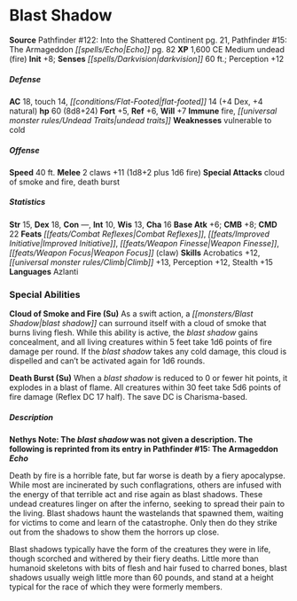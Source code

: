 ﻿---
cssclass: [monsters]
title1: Blast Shadow
title2: Blast Shadow
CR: 5
sources:
- name: 'Pathfinder #122: Into the Shattered Continent'
  page: 21
  link: http://paizo.com/products/btpy9uk0?Pathfinder-Adventure-Path-122-Into-the-Shattered-Continent
- name: 'Pathfinder #15: The Armageddon Echo'
  page: 82
  link: http://paizo.com/pathfinder/adventurePath/secondDarkness/v5748btpy85ep
XP: 1600
alignment: CE
size: Medium
type: undead
subtypes:
- fire
initiative:
  bonus: 8
senses:
  darkvision: 60
AC:
  AC: 18
  touch: 14
  flat_footed: 14
  components:
    dex: 4
    natural: 4
HP:
  HP: 60
  long: 8d8+24
saves:
  fort: 5
  ref: 6
  will: 7
immunities:
- fire
- undead traits
weaknesses:
- vulnerable to cold
speeds:
  base: 40
attacks:
  melee:
  - - text: 2 claws +11 (1d8+2 plus 1d6 fire)
      entries:
      - - damage: 1d8+2
        - damage: 1d6
          type: fire
      count: 2
      attack: claws
      bonus:
      - 11
  special:
  - cloud of smoke and fire
  - death burst
ability_scores:
  STR: 15
  DEX: 18
  CON:
  INT: 10
  WIS: 13
  CHA: 16
BAB: 6
CMB: 8
CMD: 22
feats:
- name: Combat Reflexes
- name: Improved Initiative
- name: Weapon Finesse
- name: Weapon Focus (claw)
skills:
  Acrobatics: 12
  Climb: 13
  Perception: 12
  Stealth: 15
languages:
- Azlanti
special_abilities:
  Cloud of Smoke and Fire (Su): As a swift action, a blast shadow can surround itself
    with a cloud of smoke that burns living flesh. While this ability is active, the
    blast shadow gains concealment, and all living creatures within 5 feet take 1d6
    points of fire damage per round. If the blast shadow takes any cold damage, this
    cloud is dispelled and can't be activated again for 1d6 rounds.
  Death Burst (Su): When a blast shadow is reduced to 0 or fewer hit points, it explodes
    in a blast of flame. All creatures within 30 feet take 5d6 points of fire damage
    (Reflex DC 17 half). The save DC is Charisma-based.
desc_long: |-
  Nethys Note: The blast shadow was not given a description. The following is reprinted from its entry in Pathfinder #15: The Armageddon Echo

  Death by fire is a horrible fate, but far worse is death by a fiery apocalypse. While most are incinerated by such conflagrations, others are infused with the energy of that terrible act and rise again as blast shadows. These undead creatures linger on after the inferno, seeking to spread their pain to the living. Blast shadows haunt the wastelands that spawned them, waiting for victims to come and learn of the catastrophe. Only then do they strike out from the shadows to show them the horrors up close.

  Blast shadows typically have the form of the creatures they were in life, though scorched and withered by their fiery deaths. Little more than humanoid skeletons with bits of flesh and hair fused to charred bones, blast shadows usually weigh little more than 60 pounds, and stand at a height typical for the race of which they were formerly members.

---

# Blast Shadow

**Source** Pathfinder #122: Into the Shattered Continent pg. 21, Pathfinder #15: The Armageddon _[[spells/Echo|Echo]]_ pg. 82
**XP** 1,600
CE Medium undead (fire)
**Init** +8; **Senses** _[[spells/Darkvision|darkvision]]_ 60 ft.; Perception +12

##### Defense

**AC** 18, touch 14, _[[conditions/Flat-Footed|flat-footed]]_ 14 (+4 Dex, +4 natural)
**hp** 60 (8d8+24)
**Fort** +5, **Ref** +6, **Will** +7
**Immune** fire, _[[universal monster rules/Undead Traits|undead traits]]_
**Weaknesses** vulnerable to cold

##### Offense
**Speed** 40 ft.
**Melee** 2 claws +11 (1d8+2 plus 1d6 fire)
**Special Attacks** cloud of smoke and fire, death burst

##### Statistics
**Str** 15, **Dex** 18, **Con** —, **Int** 10, **Wis** 13, **Cha** 16
**Base Atk** +6; **CMB** +8; **CMD** 22
**Feats** _[[feats/Combat Reflexes|Combat Reflexes]]_, _[[feats/Improved Initiative|Improved Initiative]]_, _[[feats/Weapon Finesse|Weapon Finesse]]_, _[[feats/Weapon Focus|Weapon Focus]]_ (claw)
**Skills** Acrobatics +12, _[[universal monster rules/Climb|Climb]]_ +13, Perception +12, Stealth +15
**Languages** Azlanti

### Special Abilities

**Cloud of Smoke and Fire (Su)** As a swift action, a _[[monsters/Blast Shadow|blast shadow]]_ can surround itself with a cloud of smoke that burns living flesh. While this ability is active, the _blast shadow_ gains concealment, and all living creatures within 5 feet take 1d6 points of fire damage per round. If the _blast shadow_ takes any cold damage, this cloud is dispelled and can’t be activated again for 1d6 rounds.

**Death Burst (Su)** When a _blast shadow_ is reduced to 0 or fewer hit points, it explodes in a blast of flame. All creatures within 30 feet take 5d6 points of fire damage (Reflex DC 17 half). The save DC is Charisma-based.

##### Description

**Nethys Note: The _blast shadow_ was not given a description. The following is reprinted from its entry in Pathfinder #15: The Armageddon _Echo_**

Death by fire is a horrible fate, but far worse is death by a fiery apocalypse. While most are incinerated by such conflagrations, others are infused with the energy of that terrible act and rise again as blast shadows. These undead creatures linger on after the inferno, seeking to spread their pain to the living. Blast shadows haunt the wastelands that spawned them, waiting for victims to come and learn of the catastrophe. Only then do they strike out from the shadows to show them the horrors up close.

Blast shadows typically have the form of the creatures they were in life, though scorched and withered by their fiery deaths. Little more than humanoid skeletons with bits of flesh and hair fused to charred bones, blast shadows usually weigh little more than 60 pounds, and stand at a height typical for the race of which they were formerly members.